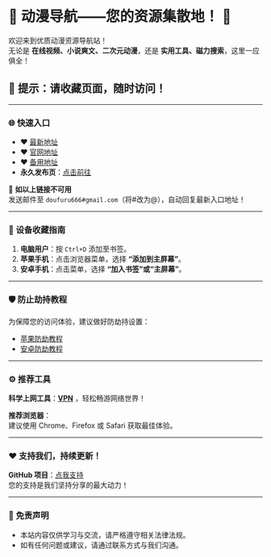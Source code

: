 # 🌟 **动漫导航——您的资源集散地！** 🌟  

欢迎来到优质动漫资源导航站！  
无论是 **在线视频、小说爽文、二次元动漫**，还是 **实用工具、磁力搜索**，这里一应俱全！  

## 🚀 **提示：请收藏页面，随时访问！**  

---

### 🌐 **快速入口**  
- ❤️ [最新地址](https://动漫.dizhi66.top)  
- ❤️ [官网地址](https://app.dizhi66.top)  
- ❤️ [备用地址](https://官网.dizhi66.top/)  
- **永久发布页**：[点击前往](https://wangjidizhi.com)  

📧 **如以上链接不可用**  
发送邮件至 `doufuru666#gmail.com`（将#改为@），自动回复最新入口地址！  

---

### 📱 **设备收藏指南**  
1. **电脑用户**：按 `Ctrl+D` 添加至书签。  
2. **苹果手机**：点击浏览器菜单，选择 **“添加到主屏幕”**。  
3. **安卓手机**：点击菜单，选择 **“加入书签”或“主屏幕”**。  

---

### 🛡️ **防止劫持教程**  
为保障您的访问体验，建议做好防劫持设置：  
- [苹果防劫教程](https://github.com/dizhi01xyz/landaohangjsz.wiki.git)  
- [安卓防劫教程](https://gist.github.com/dizhi01xyz/89dbbdb5836f74016735f06a30f691fd)  

---

### ⚙️ **推荐工具**  
**科学上网工具**：<a href="https://2d8.suwkteqd.com/c-16717/a-bMWFM" target="_blank" class="text-red"><strong>VPN</strong></a> ，轻松畅游网络世界！  

**推荐浏览器**：  
建议使用 Chrome、Firefox 或 Safari 获取最佳体验。  

---

### ❤️ **支持我们，持续更新！**  
**GitHub 项目**：[点我支持](https://github.com)  
您的支持是我们坚持分享的最大动力！  

---

### 🌟 **免责声明**  
- 本站内容仅供学习与交流，请严格遵守相关法律法规。  
- 如有任何问题或建议，请通过联系方式与我们沟通。  

